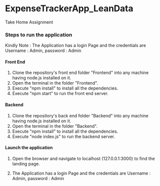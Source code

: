 # ExpenseTrackerApp_LeanData
Take Home Assignment

### Steps to run the application
Kindly Note : The Application has a login Page and the credentials are Username : Admin, password : Admin
#### Front End

1. Clone the repository's front end folder "Frontend" into any machine having node.js installed on it.
2. Open the terminal in the folder "Frontend".
3. Execute "npm install" to install all the dependencies.
4. Execute "npm start" to run the front end server.

#### Backend

1. Clone the repository's back end folder "Backend" into any machine having node.js installed on it.
2. Open the terminal in the folder "Backend".
3. Execute "npm install" to install all the dependencies.
4. Execute "node index.js" to run the backend server.

#### Launch the application

1. Open the browser and navigate to localhost (127.0.0.1:3000) to find the landing page.

2. The Application has a login Page and the credentials are Username : Admin, password : Admin
